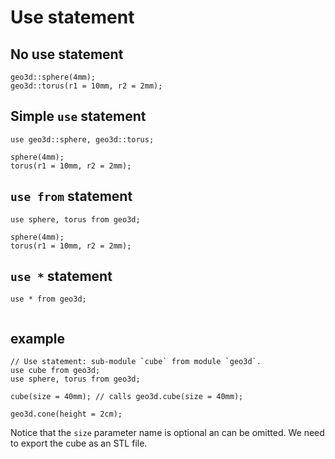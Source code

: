 # Use statement

## No use statement

```ucad
geo3d::sphere(4mm);
geo3d::torus(r1 = 10mm, r2 = 2mm);
```

## Simple `use` statement

```ucad
use geo3d::sphere, geo3d::torus;

sphere(4mm);
torus(r1 = 10mm, r2 = 2mm);
```

## `use from` statement

```ucad
use sphere, torus from geo3d;

sphere(4mm);
torus(r1 = 10mm, r2 = 2mm);
```

## `use *` statement

```
use * from geo3d;


```

## example

```ucad
// Use statement: sub-module `cube` from module `geo3d`.
use cube from geo3d;
use sphere, torus from geo3d;

cube(size = 40mm); // calls geo3d.cube(size = 40mm);

geo3d.cone(height = 2cm);
```

Notice that the `size` parameter name is optional an can be omitted.
We need to export the cube as an STL file.
